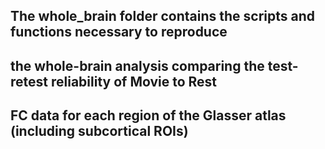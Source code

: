## The whole_brain folder contains the scripts and functions necessary to reproduce
## the whole-brain analysis comparing the test-retest reliability of Movie to Rest
## FC data for each region of the Glasser atlas (including subcortical ROIs)

